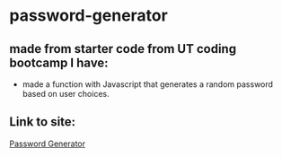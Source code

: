 # password-generator

## made from starter code from UT coding bootcamp I have:
* made a function with Javascript that generates a random password based on user choices.

## Link to site:
[Password Generator](https://itsclairehi.github.io/password-generator/)

